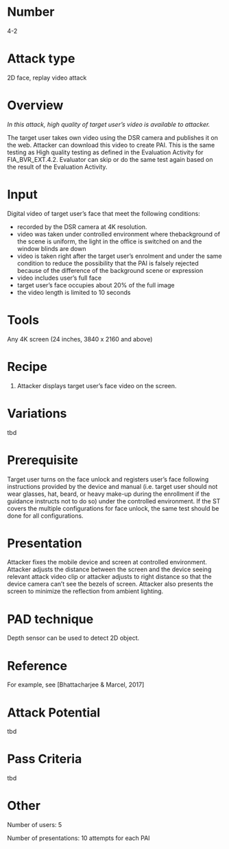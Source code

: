 Number
=======
4-2

Attack type
===========
2D face, replay video attack

Overview
========
_In this attack, high quality of target user’s video is available to attacker._

The target user takes own video using the DSR camera and publishes it on the web. Attacker can download this video to create PAI. This is the same testing as High quality testing as defined in the Evaluation Activity for FIA_BVR_EXT.4.2. Evaluator can skip or do the same test again based on the result of the Evaluation Activity.

Input
======
Digital video of target user’s face that meet the following conditions:
* recorded by the DSR camera at 4K resolution.
* video was taken under controlled environment where thebackground of the scene is uniform, the light in the office is switched on and the window blinds are down
* video is taken right after the target user’s enrolment and under the same condition to reduce the possibility that the PAI is falsely rejected because of the difference of the background scene or expression
* video includes user’s full face
* target user’s face occupies about 20% of the full image
* the video length is limited to 10 seconds

Tools
=====
Any 4K screen (24 inches, 3840 x 2160 and above)

Recipe
======
1) Attacker displays target user’s face video on the screen.

Variations
==========
tbd

Prerequisite
============
Target user turns on the face unlock and registers user’s face following instructions provided by the device and manual (i.e. target user should not wear glasses, hat, beard, or heavy make-up during the enrollment if the guidance instructs not to do so) under the controlled environment.
If the ST covers the multiple configurations for face unlock, the same test should be done for all configurations.

Presentation
============
Attacker fixes the mobile device and screen at controlled environment. Attacker adjusts the distance between the screen and the device seeing relevant attack video clip or attacker adjusts to right distance so that the device camera can’t see the bezels of screen. Attacker also presents the screen to minimize the reflection from ambient lighting.

PAD technique
=============
Depth sensor can be used to detect 2D object.

Reference
=========
For example, see [Bhattacharjee & Marcel, 2017]

Attack Potential
================
tbd

Pass Criteria
=============
tbd

Other
=====
Number of users: 5

Number of presentations: 10 attempts for each PAI


